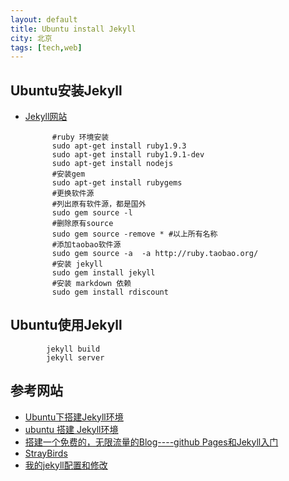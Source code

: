 ```yaml
---
layout: default  
title: Ubuntu install Jekyll  
city: 北京   
tags: [tech,web]  
---
```



Ubuntu安装Jekyll
---------------
+ [Jekyll网站](http://jekyll.bootcss.com/)              

            #ruby 环境安装
            sudo apt-get install ruby1.9.3   
            sudo apt-get install ruby1.9.1-dev
            sudo apt-get install nodejs  
            #安装gem
            sudo apt-get install rubygems
            #更换软件源
            #列出原有软件源，都是国外
            sudo gem source -l 
            #删除原有source
            sudo gem source -remove * #以上所有名称  
            #添加taobao软件源
            sudo gem source -a  -a http://ruby.taobao.org/
            #安装 jekyll
            sudo gem install jekyll 
            #安装 markdown 依赖  
            sudo gem install rdiscount


Ubuntu使用Jekyll    
--------------------------

            jekyll build 
            jekyll server




参考网站
----------------

+ [Ubuntu下搭建Jekyll环境](http://bo.moioi.com/2013/ubuntu-jekyll/)
+ [ubuntu 搭建 Jekyll环境](http://www.07net01.com/program/239652.html)
+ [搭建一个免费的，无限流量的Blog----github Pages和Jekyll入门](http://www.ruanyifeng.com/blog/2012/08/blogging_with_jekyll.html)
+ [StrayBirds](https://github.com/minixalpha/StrayBirds)
+ [我的jekyll配置和修改](http://blog.javachen.com/2013/08/31/my-jekyll-config/)
